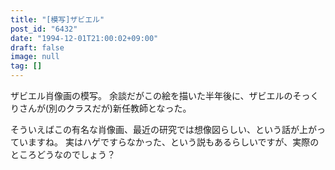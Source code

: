 ```yaml
---
title: "[模写]ザビエル"
post_id: "6432"
date: "1994-12-01T21:00:02+09:00"
draft: false
image: null
tag: []
---
```



ザビエル肖像画の模写。
余談だがこの絵を描いた半年後に、ザビエルのそっくりさんが(別のクラスだが)新任教師となった。

そういえばこの有名な肖像画、最近の研究では想像図らしい、という話が上がっていますね。
実はハゲですらなかった、という説もあるらしいですが、実際のところどうなのでしょう？
